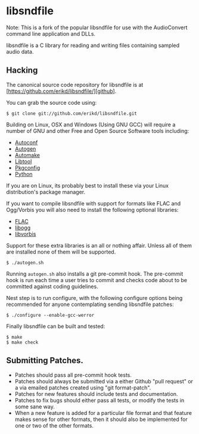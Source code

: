 # libsndfile

Note: This is a fork of the popular libsndfile for use with the AudioConvert
command line application and DLLs.

libsndfile is a C library for reading and writing files containing sampled audio
data.

## Hacking

The canonical source code repository for libsndfile is at
[https://github.com/erikd/libsndfile/][github].

You can grab the source code using:

    $ git clone git://github.com/erikd/libsndfile.git

Building on Linux, OSX and Windows (Using GNU GCC) will require a number of GNU
and other Free and Open Source Software tools including:

* [Autoconf][autoconf]
* [Autogen][autogen]
* [Automake][automake]
* [Libtool][libtool]
* [Pkgconfig][pkgconfig]
* [Python][python]

If you are on Linux, its probably best to install these via your Linux
distribution's package manager.

If you want to compile libsndfile with support for formats like FLAC and
Ogg/Vorbis you will also need to install the following optional libraries:

* [FLAC][flac]
* [libogg][libogg]
* [libvorbis][libvorbis]

Support for these extra libraries is an all or nothing affair. Unless all of
them are installed none of them will be supported.

    $ ./autogen.sh

Running `autogen.sh` also installs a git pre-commit hook. The pre-commit hook
is run each time a user tries to commit and checks code about to be committed
against coding guidelines.

Nest step is to run configure, with the following configure options being
recommended for anyone contemplating sending libsndfile patches:

    $ ./configure --enable-gcc-werror

Finally libsndfile can be built and tested:

    $ make
    $ make check

## Submitting Patches.

* Patches should pass all pre-commit hook tests.
* Patches should always be submitted via a either Github "pull request" or a
  via emailed patches created using "git format-patch".
* Patches for new features should include tests and documentation.
* Patches to fix bugs should either pass all tests, or modify the tests in some
  sane way.
* When a new feature is added for a particular file format and that feature
  makes sense for other formats, then it should also be implemented for one
  or two of the other formats.





[autoconf]: http://www.gnu.org/s/autoconf/
[autogen]: http://www.gnu.org/s/autogen/
[automake]: http://www.gnu.org/software/automake/
[flac]: http://flac.sourceforge.net/
[github]: https://github.com/erikd/libsndfile/
[libogg]: http://xiph.org/ogg/
[libtool]: http://www.gnu.org/software/libtool/
[libvorbis]: http://www.vorbis.com/
[pkgconfig]: http://www.freedesktop.org/wiki/Software/pkg-config
[python]: http://www.python.org/
